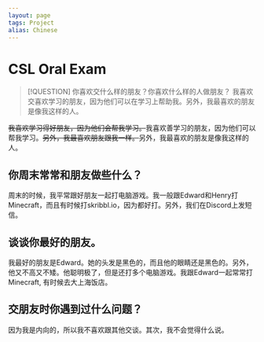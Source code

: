 ```yaml
---
layout: page
tags: Project 
alias: Chinese
---
```


# CSL Oral Exam

> [!QUESTION] 你喜欢交什么样的朋友？你喜欢什么样的人做朋友？
> 我喜欢交喜欢学习的朋友，因为他们可以在学习上帮助我。另外，我最喜欢的朋友是像我这样的人。

~~我喜欢学习得好朋友，因为他们会帮我学习。~~我喜欢善学习的朋友，因为他们可以帮我学习。~~另外，我最喜欢朋友跟我一样。~~另外，我最喜欢的朋友是像我这样的人。

## 你周末常常和朋友做些什么？

周末的时候，我平常跟好朋友一起打电脑游戏。我一般跟Edward和Henry打Minecraft，而且有时候打skribbl.io，因为都好打。另外，我们在Discord上发短信。

## 谈谈你最好的朋友。

我最好的朋友是Edward。她的头发是黑色的，而且他的眼睛还是黑色的。另外，他又不高又不矮。他聪明极了，但是还打多个电脑游戏。我跟Edward一起常常打Minecraft, 有时候去大上海饭店。

## 交朋友时你遇到过什么问题？

因为我是内向的，所以我不喜欢跟其他交谈。其次，我不会觉得什么说。 